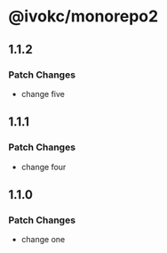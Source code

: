 # @ivokc/monorepo2

## 1.1.2

### Patch Changes

- change five

## 1.1.1

### Patch Changes

- change four

## 1.1.0

### Patch Changes

- change one
